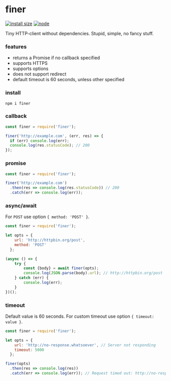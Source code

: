# finer

[![install size][size-img]][size-url] [![node][node-img]][node-url]

[size-img]: https://packagephobia.now.sh/badge?p=finer
[size-url]: https://packagephobia.now.sh/result?p=finer
[node-img]: https://img.shields.io/node/v/finer.svg?style=flat
[node-url]: https://github.com/pavelkostyurin/request

Tiny HTTP-client without dependencies. Stupid, simple, no fancy stuff.

### features

- returns a Promise if no callback specified
- supports HTTPS
- supports options
- does not support redirect
- default timeout is 60 seconds, unless other specified

### install

```
npm i finer
```

### callback

```js
const finer = require('finer');

finer('http://example.com', (err, res) => {
  if (err) console.log(err);
  console.log(res.statusCode); // 200
});
```

### promise

```js
const finer = require('finer');

finer('http://example.com')
  .then(res => console.log(res.statusCode)) // 200
  .catch(err => console.log(err));
```

### async/await

For `POST` use option `{ method: 'POST' }`.

```js
const finer = require('finer');

let opts = {
    url: 'http://httpbin.org/post',
    method: 'POST'
  };

(async () => {
    try {
        const {body} = await finer(opts);
        console.log(JSON.parse(body).url); // http://httpbin.org/post
    } catch (err) {
        console.log(err);
    }
})();
```

### timeout

Default value is 60 seconds.
For custom timeout use option `{ timeout: value }`.

```js
const finer = require('finer');

let opts = {
    url: 'http://no-response.whatsoever', // Server not responding
    timeout: 5000
  };

finer(opts)
  .then(res => console.log(res))
  .catch(err => console.log(err)); // Request timed out: http://no-response.whatsoever
```